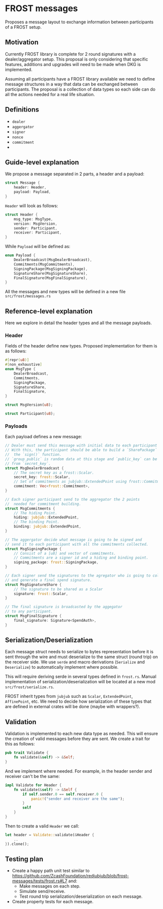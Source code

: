# FROST messages

Proposes a message layout to exchange information between participants of a FROST setup.

## Motivation

Currently FROST library is complete for 2 round signatures with a dealer/aggregator setup.
This proposal is only considering that specific features, additions and upgrades will need to be made when DKG is implemented.

Assuming all participants have a FROST library available we need to define message structures in a way that data can be exchanged between participants. The proposal is a collection of data types so each side can do all the actions needed for a real life situation.

## Definitions

- `dealer`
- `aggergator`
- `signer`
- `nonce`
- `commitment`
- 

## Guide-level explanation

We propose a message separated in 2 parts, a header and a payload:

```rust
struct Message {
    header: Header,
    payload: Payload,
}
```

`Header` will look as follows:

```rust
struct Header {
    msg_type: MsgType,
    version: MsgVersion,
    sender: Participant,
    receiver: Participant, 
}
```

While `Payload` will be defined as:

```rust
enum Payload {
    DealerBroadcast(MsgDealerBroadcast),
    Commitments(MsgCommitments),
    SigningPackage(MsgSigningPackage),
    SignatureShare(MsgSignatureShare),
    FinalSignature(MsgFinalSignature),
}
```

All the messages and new types will be defined in a new file `src/frost/messages.rs`

## Reference-level explanation

Here we explore in detail the header types and all the message payloads. 

### Header

Fields of the header define new types. Proposed implementation for them is as follows:

```rust
#[repr(u8)]
#[non_exhaustive]
enum MsgType {
    DealerBroadcast,
    Commitments,
    SigningPackage,
    SignatureShare,
    FinalSignature,
}

struct MsgVersion(u8);

struct Participant(u8);
```

### Payloads

Each payload defines a new message:

```rust
// Dealer must send this message with initial data to each participant involved.
// With this, the participant should be able to build a `SharePackage` and use
//  the `sign()` function.
// `group_public` is random data at this stage and `public_key` can be calculated
// from `secret_key`.
struct MsgDealerBroadcast {
    // The secret key as a frost::Scalar.
    secret_key: frost::Scalar,
    // Set of commitments as jubjub::ExtendedPoint using frost::Commitment wrapper.
    commitment: Vec<frost::Commitment>,
}

// Each signer participant send to the aggregator the 2 points
//  needed for commitment building.
struct MsgCommitments {
    // The hiding Point.
    hiding: jubjub::ExtendedPoint,
    // The binding Point.
    binding: jubjub::ExtendedPoint,
}

// The aggergator decide what message is going to be signed and
// send it to each participant with all the commitments collected.
struct MsgSigningPackage {
    // Consist of a [u8] and vector of commitments.
    // Commitments are a signer id and a hiding and binding point.
    signing_package: frost::SigningPackage,
}

// Each signer send the signatures to the agregator who is going to collect them 
// and generate a final spend signature.
struct MsgSignatureShare {
    // The signature to be shared as a Scalar
    signature: frost::Scalar,
}

// The final signature is broadcasted by the aggegator 
// to any participant.
struct MsgFinalSignature {
    final_signature: Signature<SpendAuth>,
}
```
## Serialization/Deserialization

Each message struct needs to serialize to bytes representation before it is sent through the wire and must deserialize to the same struct (round trip) on the receiver side. We use `serde` and macro derivations (`Serialize` and `Deserialize`) to automatically implement where possible.

This will require deriving serde in several types defined in `frost.rs`. 
Manual implementation of serialization/deserialization will be located at a new mod `src/frost/serialize.rs`.

FROST inherit types from `jubjub` such as `Scalar`, `ExtendedPoint`, `AffinePoint`, etc. We need to decide how serialization of these types that are defined in external crates will be done (maybe with wrappers?).

## Validation

Validation is implemented to each new data type as needed. This will ensure the creation of valid messages before they are sent. We create a trait for this as follows:

```rust
pub trait Validate {
    fn validate(&self) -> &Self;
}
```

And we implement where needed. For example, in the header sender and receiver can't be the same:

```rust
impl Validate for Header {
    fn validate(&self) -> &Self {
        if self.sender.0 == self.receiver.0 {
            panic!("sender and receiver are the same");
        }
        self
    }
}
```

Then to create a valid `Header` we call:

```rust
let header = Validate::validate(&Header {
    ..
}).clone();
```

## Testing plan

- Create a happy path unit test similar to https://github.com/ZcashFoundation/redjubjub/blob/frost-messages/tests/frost.rs#L7 and:
  - Make messages on each step.
  - Simulate send/receive.
  - Test round trip serialization/deserialization on each message.
- Create property tests for each message.
